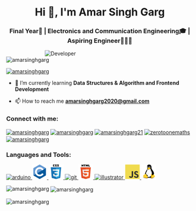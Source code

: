 <h1 align="center">Hi 👋, I'm Amar Singh Garg</h1>
<h3 align="center">Final Year🌟 | Electronics and Communication Engineering🎓 | Aspiring Engineer🧑🏻‍💻</h3>

<img align="right" alt="Developer" width="400" src="https://camo.githubusercontent.com/89233231dc8ba3dc5af6b979e9e3985ee8b9b70622d2ce686fc46c4a6706ea20/68747470733a2f2f6d69726f2e6d656469756d2e636f6d2f6d61782f313237322f312a5a53566d57476363317765454e6230536861775778772e676966">

<p align="left"> <img src="https://komarev.com/ghpvc/?username=amarsinghgarg&label=Profile%20views&color=0e75b6&style=flat" alt="amarsinghgarg" /> </p>

<p align="left"> <a href="https://twitter.com/amarsinghgarg" target="blank"><img src="https://img.shields.io/twitter/follow/amarsinghgarg?logo=twitter&style=for-the-badge" alt="amarsinghgarg" /></a> </p>

- 🌱 I’m currently learning **Data Structures & Algorithm and Frontend Development**

- 📫 How to reach me **amarsinghgarg2020@gmail.com**

<h3 align="left">Connect with me:</h3>
<p align="left">
<a href="https://twitter.com/amarsinghgarg" target="blank"><img align="center" src="https://raw.githubusercontent.com/rahuldkjain/github-profile-readme-generator/master/src/images/icons/Social/twitter.svg" alt="amarsinghgarg" height="30" width="40" /></a>
<a href="https://linkedin.com/in/amarsinghgarg" target="blank"><img align="center" src="https://raw.githubusercontent.com/rahuldkjain/github-profile-readme-generator/master/src/images/icons/Social/linked-in-alt.svg" alt="amarsinghgarg" height="30" width="40" /></a>
<a href="https://instagram.com/amarsinghgarg21" target="blank"><img align="center" src="https://raw.githubusercontent.com/rahuldkjain/github-profile-readme-generator/master/src/images/icons/Social/instagram.svg" alt="amarsinghgarg21" height="30" width="40" /></a>
<a href="https://www.youtube.com/c/zerotoonemaths" target="blank"><img align="center" src="https://raw.githubusercontent.com/rahuldkjain/github-profile-readme-generator/master/src/images/icons/Social/youtube.svg" alt="zerotoonemaths" height="30" width="40" /></a>
<a href="https://www.leetcode.com/amarsinghgarg" target="blank"><img align="center" src="https://raw.githubusercontent.com/rahuldkjain/github-profile-readme-generator/master/src/images/icons/Social/leet-code.svg" alt="amarsinghgarg" height="30" width="40" /></a>
</p>

<h3 align="left">Languages and Tools:</h3>
<p align="left"> <a href="https://www.arduino.cc/" target="_blank" rel="noreferrer"> <img src="https://cdn.worldvectorlogo.com/logos/arduino-1.svg" alt="arduino" width="40" height="40"/> </a> <a href="https://www.cprogramming.com/" target="_blank" rel="noreferrer"> <img src="https://raw.githubusercontent.com/devicons/devicon/master/icons/c/c-original.svg" alt="c" width="40" height="40"/> </a> <a href="https://www.w3schools.com/css/" target="_blank" rel="noreferrer"> <img src="https://raw.githubusercontent.com/devicons/devicon/master/icons/css3/css3-original-wordmark.svg" alt="css3" width="40" height="40"/> </a> <a href="https://git-scm.com/" target="_blank" rel="noreferrer"> <img src="https://www.vectorlogo.zone/logos/git-scm/git-scm-icon.svg" alt="git" width="40" height="40"/> </a> <a href="https://www.w3.org/html/" target="_blank" rel="noreferrer"> <img src="https://raw.githubusercontent.com/devicons/devicon/master/icons/html5/html5-original-wordmark.svg" alt="html5" width="40" height="40"/> </a> <a href="https://www.adobe.com/in/products/illustrator.html" target="_blank" rel="noreferrer"> <img src="https://www.vectorlogo.zone/logos/adobe_illustrator/adobe_illustrator-icon.svg" alt="illustrator" width="40" height="40"/> </a> <a href="https://developer.mozilla.org/en-US/docs/Web/JavaScript" target="_blank" rel="noreferrer"> <img src="https://raw.githubusercontent.com/devicons/devicon/master/icons/javascript/javascript-original.svg" alt="javascript" width="40" height="40"/> </a> <a href="https://www.linux.org/" target="_blank" rel="noreferrer"> <img src="https://raw.githubusercontent.com/devicons/devicon/master/icons/linux/linux-original.svg" alt="linux" width="40" height="40"/> </a> </p>

<p><img align="left" src="https://github-readme-stats.vercel.app/api/top-langs?username=amarsinghgarg&show_icons=true&locale=en&layout=compact" alt="amarsinghgarg" /></p>

<p>&nbsp;<img align="center" src="https://github-readme-stats.vercel.app/api?username=amarsinghgarg&show_icons=true&locale=en" alt="amarsinghgarg" /></p>

<p><img align="center" src="https://github-readme-streak-stats.herokuapp.com/?user=amarsinghgarg&" alt="amarsinghgarg" /></p>
